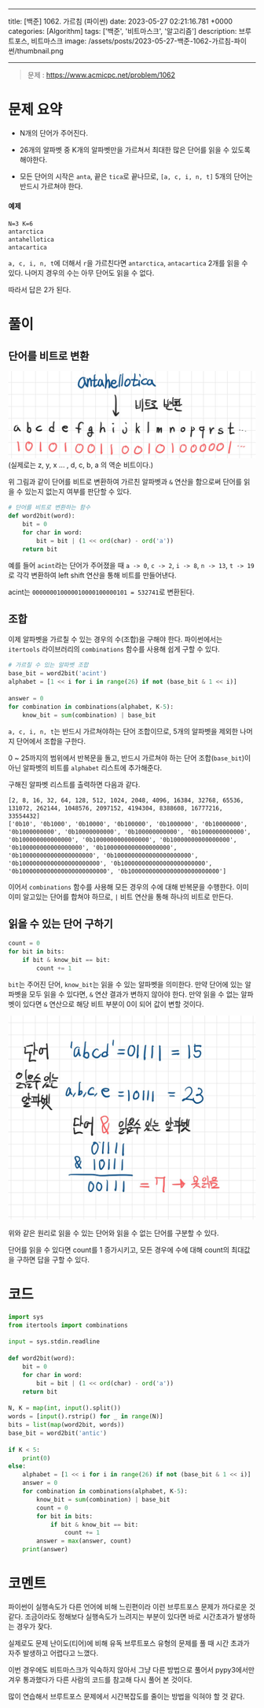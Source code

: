 

---
title: [백준] 1062. 가르침 (파이썬)
date: 2023-05-27 02:21:16.781 +0000
categories: [Algorithm]
tags: ['백준', '비트마스크', '알고리즘']
description: 브루트포스, 비트마스크
image: /assets/posts/2023-05-27-백준-1062-가르침-파이썬/thumbnail.png

---

> 문제 : https://www.acmicpc.net/problem/1062

# 문제 요약

- N개의 단어가 주어진다.

- 26개의 알파벳 중 K개의 알파벳만을 가르쳐서 최대한 많은 단어를 읽을 수 있도록 해야한다.

- 모든 단어의 시작은 `anta`, 끝은 `tica`로 끝나므로, `[a, c, i, n, t]` 5개의 단어는 반드시 가르쳐야 한다.

#### 예제
```
N=3 K=6
antarctica
antahellotica
antacartica
```
`a, c, i, n, t`에 더해서 `r`을 가르친다면 `antarctica`, `antacartica` 2개를 읽을 수 있다.
나머지 경우의 수는 아무 단어도 읽을 수 없다.

따라서 답은 2가 된다.

# 풀이

## 단어를 비트로 변환

![](/assets/posts/2023-05-27-백준-1062-가르침-파이썬/img0.png)(실제로는 z, y, x ... , d, c, b, a 의 역순 비트이다.)

위 그림과 같이 단어를 비트로 변환하여 가르친 알파벳과 `&` 연산을 함으로써 단어를 읽을 수 있는지 없는지 여부를 판단할 수 있다.

```python
# 단어를 비트로 변환하는 함수
def word2bit(word):
    bit = 0
    for char in word:
        bit = bit | (1 << ord(char) - ord('a'))
    return bit
```

예를 들어 `acint`라는 단어가 주어졌을 때
`a -> 0`, `c -> 2`, `i -> 8`, `n -> 13`, `t -> 19`로 각각 변환하여 left shift 연산을 통해 비트를 만들어낸다.

acint는 `000000010000010000100000101 = 532741`로 변환된다.

## 조합

이제 알파벳을 가르칠 수 있는 경우의 수(조합)을 구해야 한다.
파이썬에서는 `itertools` 라이브러리의 `combinations` 함수를 사용해 쉽게 구할 수 있다.

```python
# 가르칠 수 있는 알파벳 조합
base_bit = word2bit('acint')
alphabet = [1 << i for i in range(26) if not (base_bit & 1 << i)]

answer = 0
for combination in combinations(alphabet, K-5):
    know_bit = sum(combination) | base_bit
```

`a, c, i, n, t`는 반드시 가르쳐야하는 단어 조합이므로, 5개의 알파벳을 제외한 나머지 단어에서 조합을 구한다.

0 ~ 25까지의 범위에서 반복문을 돌고, 반드시 가르쳐야 하는 단어 조합(`base_bit`)이 아닌 알파벳의 비트를 `alphabet` 리스트에 추가해준다.

구해진 알파벳 리스트를 출력하면 다음과 같다.
```
[2, 8, 16, 32, 64, 128, 512, 1024, 2048, 4096, 16384, 32768, 65536, 131072, 262144, 1048576, 2097152, 4194304, 8388608, 16777216, 33554432]
['0b10', '0b1000', '0b10000', '0b100000', '0b1000000', '0b10000000', '0b1000000000', '0b10000000000', '0b100000000000', '0b1000000000000', '0b100000000000000', '0b1000000000000000', '0b10000000000000000', '0b100000000000000000', '0b1000000000000000000', '0b100000000000000000000', '0b1000000000000000000000', '0b10000000000000000000000', '0b100000000000000000000000', '0b1000000000000000000000000', '0b10000000000000000000000000']
```

이어서 `combinations` 함수를 사용해 모든 경우의 수에 대해 반복문을 수행한다.
이미 이미 알고있는 단어를 합쳐야 하므로, `|` 비트 연산을 통해 하나의 비트로 만든다.

## 읽을 수 있는 단어 구하기

```python
count = 0
for bit in bits:
    if bit & know_bit == bit:
		count += 1
```

`bit`는 주어진 단어, `know_bit`는 읽을 수 있는 알파벳을 의미한다.
만약 단어에 있는 알파벳을 모두 읽을 수 있다면, `&` 연산 결과가 변하지 않아야 한다.
만약 읽을 수 없는 알파벳이 있다면 `&` 연산으로 해당 비트 부분이 0이 되어 값이 변할 것이다.

![](/assets/posts/2023-05-27-백준-1062-가르침-파이썬/img1.png)

위와 같은 원리로 읽을 수 있는 단어와 읽을 수 없는 단어를 구분할 수 있다.

단어를 읽을 수 있다면 count를 1 증가시키고, 모든 경우에 수에 대해 count의 최대값을 구하면 답을 구할 수 있다.

# 코드

```python
import sys
from itertools import combinations

input = sys.stdin.readline

def word2bit(word):
    bit = 0
    for char in word:
        bit = bit | (1 << ord(char) - ord('a'))
    return bit

N, K = map(int, input().split())
words = [input().rstrip() for _ in range(N)]
bits = list(map(word2bit, words))
base_bit = word2bit('antic')

if K < 5:
    print(0)
else:
    alphabet = [1 << i for i in range(26) if not (base_bit & 1 << i)]
    answer = 0
    for combination in combinations(alphabet, K-5):
        know_bit = sum(combination) | base_bit
        count = 0
        for bit in bits:
            if bit & know_bit == bit:
                count += 1
        answer = max(answer, count)
    print(answer)
```

# 코멘트

파이썬이 실행속도가 다른 언어에 비해 느린편이라 이런 브루트포스 문제가 까다로운 것 같다.
조금이라도 정해보다 실행속도가 느려지는 부분이 있다면 바로 시간초과가 발생하는 경우가 잦다. 

실제로도 문제 난이도(티어)에 비해 유독 브루트포스 유형의 문제를 풀 때 시간 초과가 자주 발생하고 어렵다고 느꼈다.

이번 경우에도 비트마스크가 익숙하지 않아서 그냥 다른 방법으로 풀어서 pypy3에서만 겨우 통과했다가 다른 사람의 코드를 참고해 다시 풀어 본 것이다.

많이 연습해서 브루트포스 문제에서 시간복잡도를 줄이는 방법을 익혀야 할 것 같다.

        